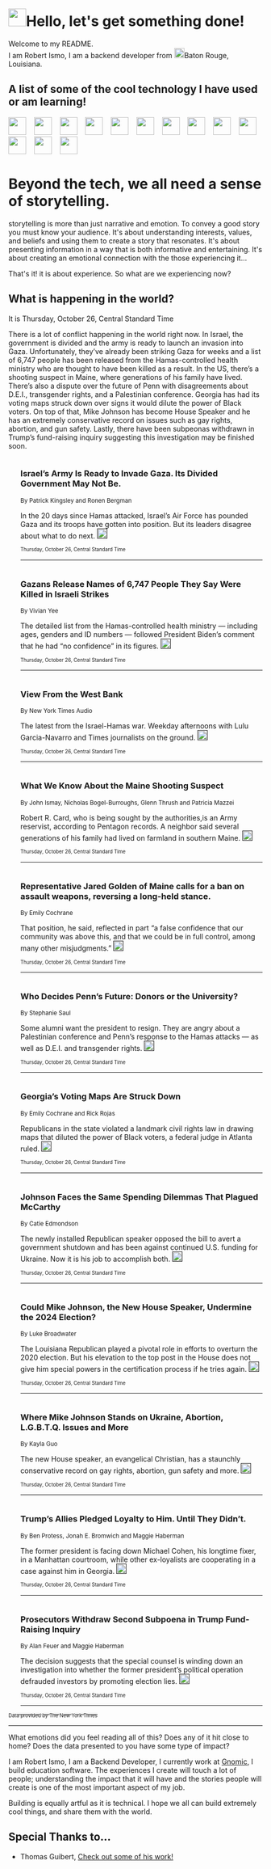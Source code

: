 <h1><img src="https://emojis.slackmojis.com/emojis/images/1643514375/3493/hot-coffee.gif?1643514375" width="35"/>Hello, let's get something done!</h1>

<p>Welcome to my README.<br/>
I am Robert Ismo, I am a backend developer from <img src="https://emojis.slackmojis.com/emojis/images/1638395689/50435/moulin_rouge.png?1638395689" width="20"/>Baton Rouge, Louisiana.</p>
<h2>A list of some of the cool technology I have used or am learning!</h2>
<p>
<img src="https://emojis.slackmojis.com/emojis/images/1643516091/21142/meow_bongotap.gif?1643516091" width="35" alt="">
<img src="https://img.shields.io/badge/Favorite%20Frontend%20Framework-SvelteKit-f83903" alt="">
<img src="https://img.shields.io/badge/Second%20Favorite-Vue-40b581" alt="">
<img src="https://img.shields.io/badge/Most%20Used%20Runtime-Nodejs-78b061" alt="">
<img src="https://emojis.slackmojis.com/emojis/images/1643517416/34482/fire.gif?1643517416" width="35" alt="">
<img src="https://img.shields.io/badge/Javascript%20But%20Better-Typescript-0078ca" alt="">
<img src="https://img.shields.io/badge/Favorite%20Language-Elixir-3e244d" alt="">
<img src="https://img.shields.io/badge/Containerize%20Everything-Docker-6ac9ef" alt="">
<img src="https://emojis.slackmojis.com/emojis/images/1643514596/5999/meow_party.gif?1643514596" width="35" alt="">
<img src="https://img.shields.io/badge/API%20Love%20Language-Graphql-de32a5" alt="">
<img src="https://img.shields.io/badge/Our%20Favorite%20Version%20Controller-Git-e94f33" alt="">
<img src="https://img.shields.io/badge/Favorite%20Database-Redis-d42d1d" alt="">
<img src="https://emojis.slackmojis.com/emojis/images/1643514559/5584/deployparrot.gif?1643514559" width="35" alt="">
<img src="https://img.shields.io/badge/Container%20Interstate-RabbitMQ-f66200" alt="">
<img src="https://img.shields.io/badge/Gotta%20Learn-Kubernetes-316adf" alt="">
<img src="https://img.shields.io/badge/Really%20Mature%20Now-WASM-654fef" alt="">
<img src="https://emojis.slackmojis.com/emojis/images/1666642497/61942/dance_vibe.gif?1666642497" width="35" alt="">
<img src="https://img.shields.io/badge/For%20My%20M1-ARM64-657d96" alt="">
<img src="https://img.shields.io/badge/Loving%20This%20So%20Much-TailwindCSS-17bcb5" alt="">
<img src="https://img.shields.io/badge/Cool%20Build%20Tool-Vite-f9cb24" alt="">
<img src="https://emojis.slackmojis.com/emojis/images/1669231376/62819/working-on-it.gif?1669231376" width="35" alt="">
<img src="https://img.shields.io/badge/Fun%20and%20Easy%20Database-MongoDB-5f8c49" alt="">
<img src="https://img.shields.io/badge/JS%20Life%20Support-NPM-c73737" alt="">
<img src="https://img.shields.io/badge/I%20Liked%20It-DynamoDB-0073b9" alt="">
<img src="https://emojis.slackmojis.com/emojis/images/1643514045/46/question.gif?1643514045" width="35" alt="">
<img src="https://img.shields.io/badge/cool-React-60d6f9" alt="">
<img src="https://img.shields.io/badge/Future%20Big%20Project-Lambda-f37e00" alt="">
<img src="https://img.shields.io/badge/NPM%20But%20Better-PNPM-f1aa07" alt="">
<img src="https://emojis.slackmojis.com/emojis/images/1643514943/9662/fbwow.gif?1643514943" width="35" alt="">
<img src="https://img.shields.io/badge/First%20Language-C-662079" alt="">
<img src="https://img.shields.io/badge/Where%20I%20Deploy%20Frontend-Vercel-000000" alt="">
<img src="https://img.shields.io/badge/Who%20Does%20not%20Want%20an%20App-Swift-f9492a" alt="">
<img src="https://emojis.slackmojis.com/emojis/images/1643514058/151/javascript.png?1643514058" width="35" alt="">
<img src="https://img.shields.io/badge/cool-Python-fbd542" alt="">
<img src="https://img.shields.io/badge/Favorite%20Something-Stripe-656cdc" alt="">
<img src="https://img.shields.io/badge/Of%20Course-HTML5-ed6327" alt="">
<img src="https://emojis.slackmojis.com/emojis/images/1660415405/60731/bomb.gif?1660415405" width="35" alt="">
<img src="https://img.shields.io/badge/hate-CSS-2964ec" alt="">
<img src="https://img.shields.io/badge/Learning-CircleCI-141215" alt="">
<img src="https://img.shields.io/badge/Learning-Rust-fbbb3b" alt="">
<img src="https://emojis.slackmojis.com/emojis/images/1660415397/60712/writing-hand.gif?1660415397" width="35" alt="">
<img src="https://img.shields.io/badge/Dev%20Browser%20of%20Choice-Firefox-cc4e26" alt="">
<img src="https://img.shields.io/badge/Recoverying%20From%20Windows-UNIX-1781e3" alt="">
<img src="https://img.shields.io/badge/LOVE-LogSeq-90c1c2" alt="">
<img src="https://emojis.slackmojis.com/emojis/images/1643514066/223/kirby.gif?1643514066" width="35" alt="">
<img src="https://img.shields.io/badge/Daily%20Driver-MacOS-e6e6e8" alt="">
<img src="https://img.shields.io/badge/Git%20Server-Github-000000" alt="">
<img src="https://img.shields.io/badge/enjoyable-EC2-f17428" alt="">
<img src="https://emojis.slackmojis.com/emojis/images/1643514239/2069/excited.gif?1643514239" width="35" alt="">
</p>
<h1>Beyond the tech, we all need a sense of storytelling.</h1>
<p>storytelling is more than just narrative and emotion. To convey a good story you must know your audience. It's about understanding interests, values, and beliefs and using them to create a story that resonates. It's about presenting information in a way that is both informative and entertaining. It's about creating an emotional connection with the those experiencing it...</p>
<p>That's it! it is about experience. So what are we experiencing now?</p>
<h2>What is happening in the world?</h2>
<p>It is Thursday, October 26, Central Standard Time</p>
<p>
There is a lot of conflict happening in the world right now. In Israel, the government is divided and the army is ready to launch an invasion into Gaza. Unfortunately, they’ve already been striking Gaza for weeks and a list of 6,747 people has been released from the Hamas-controlled health ministry who are thought to have been killed as a result. In the US, there’s a shooting suspect in Maine, where generations of his family have lived. There’s also a dispute over the future of Penn with disagreements about D.E.I., transgender rights, and a Palestinian conference. Georgia has had its voting maps struck down over signs it would dilute the power of Black voters. On top of that, Mike Johnson has become House Speaker and he has an extremely conservative record on issues such as gay rights, abortion, and gun safety. Lastly, there have been subpeonas withdrawn in Trump’s fund-raising inquiry suggesting this investigation may be finished soon.</p>
<ol>
<img src="https://img.shields.io/badge/-world-blue" alt="">
<h3>Israel’s Army Is Ready to Invade Gaza. Its Divided Government May Not Be.</h3>
<sub>By Patrick Kingsley and Ronen Bergman</sub>
<p>In the 20 days since Hamas attacked, Israel’s Air Force has pounded Gaza and its troops have gotten into position. But its leaders disagree about what to do next.  <a href=""><img src="https://developer.nytimes.com/files/poweredby_nytimes_30b.png?v=1583354208352" height="20"></a></p>
<sub><sub>Thursday, October 26, Central Standard Time</sub></sub>
<hr/>
<img src="https://img.shields.io/badge/-world-blue" alt="">
<h3>Gazans Release Names of 6,747 People They Say Were Killed in Israeli Strikes</h3>
<sub>By Vivian Yee</sub>
<p>The detailed list from the Hamas-controlled health ministry — including ages, genders and ID numbers — followed President Biden’s comment that he had “no confidence” in its figures.  <a href=""><img src="https://developer.nytimes.com/files/poweredby_nytimes_30b.png?v=1583354208352" height="20"></a></p>
<sub><sub>Thursday, October 26, Central Standard Time</sub></sub>
<hr/>
<img src="https://img.shields.io/badge/-podcasts-blue" alt="">
<h3>View From the West Bank</h3>
<sub>By New York Times Audio</sub>
<p>The latest from the Israel-Hamas war. Weekday afternoons with Lulu Garcia-Navarro and Times journalists on the ground.  <a href=""><img src="https://developer.nytimes.com/files/poweredby_nytimes_30b.png?v=1583354208352" height="20"></a></p>
<sub><sub>Thursday, October 26, Central Standard Time</sub></sub>
<hr/>
<img src="https://img.shields.io/badge/-us-blue" alt="">
<h3>What We Know About the Maine Shooting Suspect</h3>
<sub>By John Ismay, Nicholas Bogel-Burroughs, Glenn Thrush and Patricia Mazzei</sub>
<p>Robert R. Card, who is being sought by the authorities,is an Army reservist, according to Pentagon records. A neighbor said several generations of his family had lived on farmland in southern Maine.  <a href=""><img src="https://developer.nytimes.com/files/poweredby_nytimes_30b.png?v=1583354208352" height="20"></a></p>
<sub><sub>Thursday, October 26, Central Standard Time</sub></sub>
<hr/>
<img src="https://img.shields.io/badge/-us-blue" alt="">
<h3>Representative Jared Golden of Maine calls for a ban on assault weapons, reversing a long-held stance.</h3>
<sub>By Emily Cochrane</sub>
<p>That position, he said, reflected in part “a false confidence that our community was above this, and that we could be in full control, among many other misjudgments.”  <a href=""><img src="https://developer.nytimes.com/files/poweredby_nytimes_30b.png?v=1583354208352" height="20"></a></p>
<sub><sub>Thursday, October 26, Central Standard Time</sub></sub>
<hr/>
<img src="https://img.shields.io/badge/-us-blue" alt="">
<h3>Who Decides Penn’s Future: Donors or the University?</h3>
<sub>By Stephanie Saul</sub>
<p>Some alumni want the president to resign. They are angry about a Palestinian conference and Penn’s response to the Hamas attacks — as well as D.E.I. and transgender rights.  <a href=""><img src="https://developer.nytimes.com/files/poweredby_nytimes_30b.png?v=1583354208352" height="20"></a></p>
<sub><sub>Thursday, October 26, Central Standard Time</sub></sub>
<hr/>
<img src="https://img.shields.io/badge/-us-blue" alt="">
<h3>Georgia’s Voting Maps Are Struck Down</h3>
<sub>By Emily Cochrane and Rick Rojas</sub>
<p>Republicans in the state violated a landmark civil rights law in drawing maps that diluted the power of Black voters, a federal judge in Atlanta ruled.  <a href=""><img src="https://developer.nytimes.com/files/poweredby_nytimes_30b.png?v=1583354208352" height="20"></a></p>
<sub><sub>Thursday, October 26, Central Standard Time</sub></sub>
<hr/>
<img src="https://img.shields.io/badge/-us-blue" alt="">
<h3>Johnson Faces the Same Spending Dilemmas That Plagued McCarthy</h3>
<sub>By Catie Edmondson</sub>
<p>The newly installed Republican speaker opposed the bill to avert a government shutdown and has been against continued U.S. funding for Ukraine. Now it is his job to accomplish both.  <a href=""><img src="https://developer.nytimes.com/files/poweredby_nytimes_30b.png?v=1583354208352" height="20"></a></p>
<sub><sub>Thursday, October 26, Central Standard Time</sub></sub>
<hr/>
<img src="https://img.shields.io/badge/-us-blue" alt="">
<h3>Could Mike Johnson, the New House Speaker, Undermine the 2024 Election?</h3>
<sub>By Luke Broadwater</sub>
<p>The Louisiana Republican played a pivotal role in efforts to overturn the 2020 election. But his elevation to the top post in the House does not give him special powers in the certification process if he tries again.  <a href=""><img src="https://developer.nytimes.com/files/poweredby_nytimes_30b.png?v=1583354208352" height="20"></a></p>
<sub><sub>Thursday, October 26, Central Standard Time</sub></sub>
<hr/>
<img src="https://img.shields.io/badge/-us-blue" alt="">
<h3>Where Mike Johnson Stands on Ukraine, Abortion, L.G.B.T.Q. Issues and More</h3>
<sub>By Kayla Guo</sub>
<p>The new House speaker, an evangelical Christian, has a staunchly conservative record on gay rights, abortion, gun safety and more.  <a href=""><img src="https://developer.nytimes.com/files/poweredby_nytimes_30b.png?v=1583354208352" height="20"></a></p>
<sub><sub>Thursday, October 26, Central Standard Time</sub></sub>
<hr/>
<img src="https://img.shields.io/badge/-nyregion-blue" alt="">
<h3>Trump’s Allies Pledged Loyalty to Him. Until They Didn’t.</h3>
<sub>By Ben Protess, Jonah E. Bromwich and Maggie Haberman</sub>
<p>The former president is facing down Michael Cohen, his longtime fixer, in a Manhattan courtroom, while other ex-loyalists are cooperating in a case against him in Georgia.  <a href=""><img src="https://developer.nytimes.com/files/poweredby_nytimes_30b.png?v=1583354208352" height="20"></a></p>
<sub><sub>Thursday, October 26, Central Standard Time</sub></sub>
<hr/>
<img src="https://img.shields.io/badge/-us-blue" alt="">
<h3>Prosecutors Withdraw Second Subpoena in Trump Fund-Raising Inquiry</h3>
<sub>By Alan Feuer and Maggie Haberman</sub>
<p>The decision suggests that the special counsel is winding down an investigation into whether the former president’s political operation defrauded investors by promoting election lies.  <a href=""><img src="https://developer.nytimes.com/files/poweredby_nytimes_30b.png?v=1583354208352" height="20"></a></p>
<sub><sub>Thursday, October 26, Central Standard Time</sub></sub>
<hr/>
</ol>
<a href="https://developer.nytimes.com"><sub><sub>Data provided by The New York Times</sub></sub></a>
<hr/>
<p>What emotions did you feel reading all of this? Does any of it hit close to home? Does the data presented to you have some type of impact?</p>
<p>I am Robert Ismo, I am a Backend Developer, I currently work at <a href="https://gnomic.education/">Gnomic</a>, I build education software. The experiences I create will touch a lot of people; understanding the impact that it will have and the stories people will create is one of the most important aspect of my job.</p>
<p>Building is equally artful as it is technical. I hope we all can build extremely cool things, and share them with the world.</p>
<h2>Special Thanks to...</h2>
<ul>
<li>Thomas Guibert, <a href="https://github.com/thmsgbrt/thmsgbrt">Check out some of his work!</a></li>
</ul>